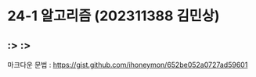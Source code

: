 24-1 알고리즘 (202311388 김민상)
===
:> :>
---
마크다운 문법 : https://gist.github.com/ihoneymon/652be052a0727ad59601
